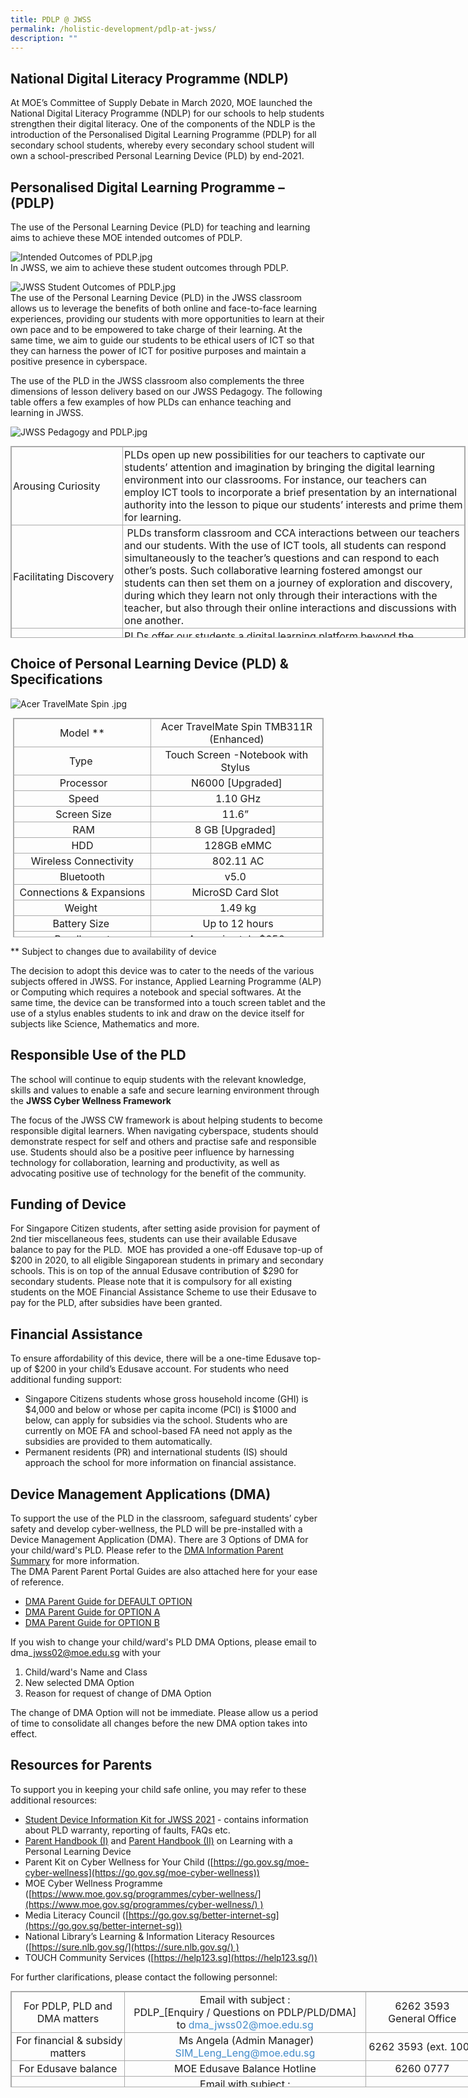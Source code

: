 ```yaml
---
title: PDLP @ JWSS
permalink: /holistic-development/pdlp-at-jwss/
description: ""
---
```

National Digital Literacy Programme (NDLP)
------------------------------------------

At MOE’s Committee of Supply Debate in March 2020, MOE launched the National Digital Literacy Programme (NDLP) for our schools to help students strengthen their digital literacy. One of the components of the NDLP is the introduction of the Personalised Digital Learning Programme (PDLP) for all secondary school students, whereby every secondary school student will own a school-prescribed Personal Learning Device (PLD) by end-2021.

Personalised Digital Learning Programme – (PDLP)
------------------------------------------------

The use of the Personal Learning Device (PLD) for teaching and learning aims to achieve these MOE intended outcomes of PDLP.   
  
![Intended Outcomes of PDLP.jpg](https://jurongwestsec.moe.edu.sg/qql/slot/u198/PDLP%20at%20JWSS/Intended%20Outcomes%20of%20PDLP.jpg)  
In JWSS, we aim to achieve these student outcomes through PDLP.  
  
![JWSS Student Outcomes of PDLP.jpg](https://jurongwestsec.moe.edu.sg/qql/slot/u198/PDLP%20at%20JWSS/JWSS%20Student%20Outcomes%20of%20PDLP.jpg)  
The use of the Personal Learning Device (PLD) in the JWSS classroom allows us to leverage the benefits of both online and face-to-face learning experiences, providing our students with more opportunities to learn at their own pace and to be empowered to take charge of their learning. At the same time, we aim to guide our students to be ethical users of ICT so that they can harness the power of ICT for positive purposes and maintain a positive presence in cyberspace.  
  
The use of the PLD in the JWSS classroom also complements the three dimensions of lesson delivery based on our JWSS Pedagogy. The following table offers a few examples of how PLDs can enhance teaching and learning in JWSS.  
  
![JWSS Pedagogy and PDLP.jpg](https://jurongwestsec.moe.edu.sg/qql/slot/u198/PDLP%20at%20JWSS/JWSS%20Pedagogy%20and%20PDLP.jpg)  

<table class="ive_eobj_center iveo_table ives_tab_simple3" style="margin: auto; outline: 0px; padding: 0px; border-collapse: collapse; clear: both; border: 1px solid rgb(170, 170, 170); width: 728px; height: 307px;"><tbody style="margin: 0px; outline: 0px; padding: 0px;"><tr style="margin: 0px; outline: 0px; padding: 0px;"><td style="margin: 0px; outline: 0px; padding: 2px; text-align: left; border: 1px solid rgb(170, 170, 170); width: 174px;">Arousing Curiosity</td><td style="margin: 0px; outline: 0px; padding: 2px; text-align: left; border: 1px solid rgb(170, 170, 170); width: 546px;">PLDs open up new possibilities for our teachers to captivate our students’ attention and imagination by bringing the digital learning environment into our classrooms. For instance, our teachers can employ ICT tools to incorporate a brief presentation by an international authority into the lesson to pique our students’ interests and prime them for learning.</td></tr><tr style="margin: 0px; outline: 0px; padding: 0px;"><td style="margin: 0px; outline: 0px; padding: 2px; text-align: left; border: 1px solid rgb(170, 170, 170);">Facilitating Discovery</td><td style="margin: 0px; outline: 0px; padding: 2px; text-align: left; border: 1px solid rgb(170, 170, 170);">&nbsp;PLDs transform classroom and CCA interactions between our teachers and our students. With the use of ICT tools, all students can respond simultaneously to the teacher’s questions and can respond to each other’s posts. Such collaborative learning fostered amongst our students can then set them on a journey of exploration and discovery, during which they learn not only through their interactions with the teacher, but also through their online interactions and discussions with one another.</td></tr><tr style="margin: 0px; outline: 0px; padding: 0px;"><td style="margin: 0px; outline: 0px; padding: 2px; text-align: left; border: 1px solid rgb(170, 170, 170); width: 60px;">Enabling Insights</td><td style="margin: 0px; outline: 0px; padding: 2px; text-align: left; border: 1px solid rgb(170, 170, 170); width: 60px;">PLDs offer our students a digital learning platform beyond the classroom to help them understand how their learning is relevant to their lives. For instance, students’ typed responses on an online discussion can be recorded, revisited, reviewed and reflected upon, long after the lesson has concluded. Our teachers can then extend our students’ learning by linking them to further readings that elaborate on topics of their interest.</td></tr></tbody></table>

  

Choice of Personal Learning Device (PLD) & Specifications
---------------------------------------------------------

![Acer TravelMate Spin .jpg](https://jurongwestsec.moe.edu.sg/qql/slot/u198/PDLP%20at%20JWSS/Acer%20TravelMate%20Spin%20.jpg)  

<table class="ive_eobj_center iveo_table ives_tab_simple3" style="margin: auto; outline: 0px; padding: 0px; border-collapse: collapse; clear: both; border: 1px solid rgb(170, 170, 170); width: 497px; height: 351px;"><tbody style="margin: 0px; outline: 0px; padding: 0px;"><tr style="margin: 0px; outline: 0px; padding: 0px;"><td style="margin: 0px; outline: 0px; padding: 2px; text-align: center; border: 1px solid rgb(170, 170, 170); width: 217px;">Model **</td><td style="margin: 0px; outline: 0px; padding: 2px; text-align: center; border: 1px solid rgb(170, 170, 170); width: 272px;">Acer TravelMate Spin TMB311R (Enhanced)</td></tr><tr style="margin: 0px; outline: 0px; padding: 0px;"><td style="margin: 0px; outline: 0px; padding: 2px; text-align: center; border: 1px solid rgb(170, 170, 170);">Type&nbsp;</td><td style="margin: 0px; outline: 0px; padding: 2px; text-align: center; border: 1px solid rgb(170, 170, 170);">Touch Screen -Notebook with Stylus&nbsp;</td></tr><tr style="margin: 0px; outline: 0px; padding: 0px;"><td style="margin: 0px; outline: 0px; padding: 2px; text-align: center; border: 1px solid rgb(170, 170, 170);">&nbsp;Processor</td><td style="margin: 0px; outline: 0px; padding: 2px; text-align: center; border: 1px solid rgb(170, 170, 170);">N6000 [Upgraded]</td></tr><tr style="margin: 0px; outline: 0px; padding: 0px;"><td style="margin: 0px; outline: 0px; padding: 2px; text-align: center; border: 1px solid rgb(170, 170, 170);">&nbsp;Speed</td><td style="margin: 0px; outline: 0px; padding: 2px; text-align: center; border: 1px solid rgb(170, 170, 170);">&nbsp;1.10 GHz</td></tr><tr style="margin: 0px; outline: 0px; padding: 0px;"><td style="margin: 0px; outline: 0px; padding: 2px; text-align: center; border: 1px solid rgb(170, 170, 170);">&nbsp;Screen Size</td><td style="margin: 0px; outline: 0px; padding: 2px; text-align: center; border: 1px solid rgb(170, 170, 170);">11.6”&nbsp;</td></tr><tr style="margin: 0px; outline: 0px; padding: 0px;"><td style="margin: 0px; outline: 0px; padding: 2px; text-align: center; border: 1px solid rgb(170, 170, 170);">&nbsp;RAM</td><td style="margin: 0px; outline: 0px; padding: 2px; text-align: center; border: 1px solid rgb(170, 170, 170);">8 GB [Upgraded]&nbsp;</td></tr><tr style="margin: 0px; outline: 0px; padding: 0px;"><td style="margin: 0px; outline: 0px; padding: 2px; text-align: center; border: 1px solid rgb(170, 170, 170);">HDD</td><td style="margin: 0px; outline: 0px; padding: 2px; text-align: center; border: 1px solid rgb(170, 170, 170);">&nbsp;128GB eMMC</td></tr><tr style="margin: 0px; outline: 0px; padding: 0px;"><td style="margin: 0px; outline: 0px; padding: 2px; text-align: center; border: 1px solid rgb(170, 170, 170);">Wireless Connectivity</td><td style="margin: 0px; outline: 0px; padding: 2px; text-align: center; border: 1px solid rgb(170, 170, 170);">&nbsp;802.11 AC</td></tr><tr style="margin: 0px; outline: 0px; padding: 0px;"><td style="margin: 0px; outline: 0px; padding: 2px; text-align: center; border: 1px solid rgb(170, 170, 170);">Bluetooth</td><td style="margin: 0px; outline: 0px; padding: 2px; text-align: center; border: 1px solid rgb(170, 170, 170);">v5.0&nbsp;</td></tr><tr style="margin: 0px; outline: 0px; padding: 0px;"><td style="margin: 0px; outline: 0px; padding: 2px; text-align: center; border: 1px solid rgb(170, 170, 170);">Connections &amp; Expansions</td><td style="margin: 0px; outline: 0px; padding: 2px; text-align: center; border: 1px solid rgb(170, 170, 170);">MicroSD Card Slot&nbsp;</td></tr><tr style="margin: 0px; outline: 0px; padding: 0px;"><td style="margin: 0px; outline: 0px; padding: 2px; text-align: center; border: 1px solid rgb(170, 170, 170);">Weight&nbsp;</td><td style="margin: 0px; outline: 0px; padding: 2px; text-align: center; border: 1px solid rgb(170, 170, 170);">&nbsp;1.49 kg</td></tr><tr style="margin: 0px; outline: 0px; padding: 0px;"><td style="margin: 0px; outline: 0px; padding: 2px; text-align: center; border: 1px solid rgb(170, 170, 170);">Battery Size&nbsp;</td><td style="margin: 0px; outline: 0px; padding: 2px; text-align: center; border: 1px solid rgb(170, 170, 170);">&nbsp;Up to 12 hours</td></tr><tr style="margin: 0px; outline: 0px; padding: 0px;"><td style="margin: 0px; outline: 0px; padding: 2px; text-align: center; border: 1px solid rgb(170, 170, 170); width: 60px;">Bundle cost</td><td style="margin: 0px; outline: 0px; padding: 2px; text-align: center; border: 1px solid rgb(170, 170, 170); width: 60px;">Approximately $650</td></tr></tbody></table>

\*\* Subject to changes due to availability of device 

  

The decision to adopt this device was to cater to the needs of the various subjects offered in JWSS. For instance, Applied Learning Programme (ALP) or Computing which requires a notebook and special softwares. At the same time, the device can be transformed into a touch screen tablet and the use of a stylus enables students to ink and draw on the device itself for subjects like Science, Mathematics and more.  

Responsible Use of the PLD
--------------------------

The school will continue to equip students with the relevant knowledge, skills and values to enable a safe and secure learning environment through the **JWSS Cyber Wellness Framework** 

  

The focus of the JWSS CW framework is about helping students to become responsible digital learners. When navigating cyberspace, students should demonstrate respect for self and others and practise safe and responsible use. Students should also be a positive peer influence by harnessing technology for collaboration, learning and productivity, as well as advocating positive use of technology for the benefit of the community.

Funding of Device
-----------------

For Singapore Citizen students, after setting aside provision for payment of 2nd tier miscellaneous fees, students can use their available Edusave balance to pay for the PLD.  MOE has provided a one-off Edusave top-up of $200 in 2020, to all eligible Singaporean students in primary and secondary schools. This is on top of the annual Edusave contribution of $290 for secondary students. Please note that it is compulsory for all existing students on the MOE Financial Assistance Scheme to use their Edusave to pay for the PLD, after subsidies have been granted.

Financial Assistance
--------------------

To ensure affordability of this device, there will be a one-time Edusave top-up of $200 in your child’s Edusave account. For students who need additional funding support:

  

*   Singapore Citizens students whose gross household income (GHI) is $4,000 and below or whose per capita income (PCI) is $1000 and below, can apply for subsidies via the school. Students who are currently on MOE FA and school-based FA need not apply as the subsidies are provided to them automatically.
*   Permanent residents (PR) and international students (IS) should approach the school for more information on financial assistance.

Device Management Applications (DMA)
------------------------------------

To support the use of the PLD in the classroom, safeguard students’ cyber safety and develop cyber-wellness, the PLD will be pre-installed with a Device Management Application (DMA). There are 3 Options of DMA for your child/ward's PLD. Please refer to the [DMA Information Parent Summary](https://jurongwestsec.moe.edu.sg/qql/slot/u198/PDLP%20at%20JWSS/DMA%20Information%20Summary.pdf) for more information.   
The DMA Parent Parent Portal Guides are also attached here for your ease of reference.   

*   [DMA Parent Guide for DEFAULT OPTION](https://jurongwestsec.moe.edu.sg/qql/slot/u198/PDLP%20at%20JWSS/DMA%20Parent%20Guide%20for%20Default%20Option%20Windows%20Devices.pdf) 
*   [DMA Parent Guide for OPTION A](https://jurongwestsec.moe.edu.sg/qql/slot/u198/PDLP%20at%20JWSS/DMA%20Parent%20Guide%20for%20Option%20A%20Windows%20Devices.pdf) 
*   [DMA Parent Guide for OPTION B](https://jurongwestsec.moe.edu.sg/qql/slot/u198/PDLP%20at%20JWSS/DMA%20Parent%20Guide%20for%20Option%20B%20Windows%20Devices.pdf) 

If you wish to change your child/ward's PLD DMA Options, please email to dma\_jwss02@moe.edu.sg with your   

1.  Child/ward's Name and Class
2.  New selected DMA Option 
3.  Reason for request of change of DMA Option 

The change of DMA Option will not be immediate. Please allow us a period of time to consolidate all changes before the new DMA option takes into effect. 

Resources for Parents
---------------------

To support you in keeping your child safe online, you may refer to these additional resources:

  

*   [Student Device Information Kit for JWSS 2021](https://jurongwestsec.moe.edu.sg/qql/slot/u198/PDLP%20at%20JWSS/Student%20Device%20Information%20Kit%20for%20JWSS%202021.pdf) \- contains information about PLD warranty, reporting of faults, FAQs etc. 
*   [Parent Handbook (I)](https://jurongwestsec.moe.edu.sg/qql/slot/u198/PDLP%20at%20JWSS/Parent%20Handbook%20I%20on%20Learning%20with%20a%20PLD.pdf) and [Parent Handbook (II)](https://jurongwestsec.moe.edu.sg/qql/slot/u198/PDLP%20at%20JWSS/Parent%20Handbook%20II%20on%20Learning%20with%20a%20PLD.pdf) on Learning with a Personal Learning Device  
*   Parent Kit on Cyber Wellness for Your Child ([https://go.gov.sg/moe-cyber-wellness](https://go.gov.sg/moe-cyber-wellness))
*   MOE Cyber Wellness Programme ([https://www.moe.gov.sg/programmes/cyber-wellness/](https://www.moe.gov.sg/programmes/cyber-wellness/) )
*   Media Literacy Council ([https://go.gov.sg/better-internet-sg](https://go.gov.sg/better-internet-sg))
*   National Library’s Learning & Information Literacy Resources ([https://sure.nlb.gov.sg/](https://sure.nlb.gov.sg/) )
*   TOUCH Community Services ([https://help123.sg](https://help123.sg/))

  

For further clarifications, please contact the following personnel:  

  

<table class="ive_eobj_center iveo_table ives_tab_simple3" style="margin: auto; outline: 0px; padding: 0px; border-collapse: collapse; clear: both; border: 1px solid rgb(170, 170, 170); width: 751px; height: 154px;"><tbody style="margin: 0px; outline: 0px; padding: 0px;"><tr style="margin: 0px; outline: 0px; padding: 0px;"><td style="margin: 0px; outline: 0px; padding: 2px; text-align: center; border: 1px solid rgb(170, 170, 170); width: 178px;">For PDLP, PLD and DMA matters</td><td style="margin: 0px; outline: 0px; padding: 2px; text-align: center; border: 1px solid rgb(170, 170, 170); width: 384px;">Email with subject :<br style="margin: 0px; outline: 0px; padding: 0px;">PDLP_[Enquiry / Questions on PDLP/PLD/DMA]<br style="margin: 0px; outline: 0px; padding: 0px;">to&nbsp;<a href="mailto:dma_jwss02@moe.edu.sg" target="" style="margin: 0px; outline: 0px; padding: 0px; color: rgb(66, 139, 202); text-decoration: none;">dma_jwss02@moe.edu.sg</a></td><td style="margin: 0px; outline: 0px; padding: 2px; text-align: center; border: 1px solid rgb(170, 170, 170); width: 179px;">6262 3593<br style="margin: 0px; outline: 0px; padding: 0px;">General Office</td></tr><tr style="margin: 0px; outline: 0px; padding: 0px;"><td style="margin: 0px; outline: 0px; padding: 2px; text-align: center; border: 1px solid rgb(170, 170, 170);">&nbsp;For financial &amp; subsidy matters</td><td style="margin: 0px; outline: 0px; padding: 2px; text-align: center; border: 1px solid rgb(170, 170, 170);">&nbsp;Ms Angela (Admin Manager)<br style="margin: 0px; outline: 0px; padding: 0px;"><a href="mailto:SIM_Leng_Leng@moe.edu.sg" target="" style="margin: 0px; outline: 0px; padding: 0px; color: rgb(66, 139, 202); text-decoration: none;">SIM_Leng_Leng@moe.edu.sg</a><br style="margin: 0px; outline: 0px; padding: 0px;"></td><td style="margin: 0px; outline: 0px; padding: 2px; text-align: center; border: 1px solid rgb(170, 170, 170);">6262 3593 (ext. 100)&nbsp;</td></tr><tr style="margin: 0px; outline: 0px; padding: 0px;"><td style="margin: 0px; outline: 0px; padding: 2px; text-align: center; border: 1px solid rgb(170, 170, 170); width: 60px;">For Edusave balance</td><td style="margin: 0px; outline: 0px; padding: 2px; text-align: center; border: 1px solid rgb(170, 170, 170); width: 60px;">MOE Edusave Balance Hotline</td><td style="margin: 0px; outline: 0px; padding: 2px; text-align: center; border: 1px solid rgb(170, 170, 170); width: 60px;">6260 0777</td></tr><tr style="margin: 0px; outline: 0px; padding: 0px;"><td style="margin: 0px; outline: 0px; padding: 2px; text-align: center; border: 1px solid rgb(170, 170, 170);">&nbsp;For any technical issues on PLD&nbsp;</td><td style="margin: 0px; outline: 0px; padding: 2px; text-align: center; border: 1px solid rgb(170, 170, 170);">Email with subject :<br style="margin: 0px; outline: 0px; padding: 0px;">PLD_JWSS[technical problem]<br style="margin: 0px; outline: 0px; padding: 0px;">to acercare.sg@acer.com<br style="margin: 0px; outline: 0px; padding: 0px;">&nbsp;</td><td style="margin: 0px; outline: 0px; padding: 2px; text-align: center; border: 1px solid rgb(170, 170, 170);">1800-895-6278&nbsp;</td></tr><tr style="margin: 0px; outline: 0px; padding: 0px;"><td style="margin: 0px; outline: 0px; padding: 2px; text-align: center; border: 1px solid rgb(170, 170, 170);">For Device Warranty &amp; Assurance&nbsp;&nbsp;</td><td style="margin: 0px; outline: 0px; padding: 2px; text-align: center; border: 1px solid rgb(170, 170, 170);">Please visit website<br style="margin: 0px; outline: 0px; padding: 0px;"><a href="https://secured.acer.com.sg/pld/" target="_blank" style="margin: 0px; outline: 0px; padding: 0px; color: rgb(66, 139, 202); text-decoration: none;">https://secured.acer.com.sg/pld/</a></td><td style="margin: 0px; outline: 0px; padding: 2px; text-align: center; border: 1px solid rgb(170, 170, 170);">&nbsp;-</td></tr></tbody></table>